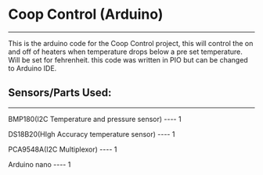 # Coop Control (Arduino)
---

This is the arduino code for the Coop Control project, this will control the on and off of heaters when temperature drops below a pre set temperature. Will be set for fehrenheit. 
this code was written in PIO but can be changed to Arduino IDE. 

## Sensors/Parts Used:
---

BMP180(I2C Temperature and pressure sensor) ---- 1

DS18B20(HIgh Accuracy temperature sensor)   ---- 1

PCA9548A(I2C Multiplexor)                   ---- 1

Arduino nano                                ---- 1

